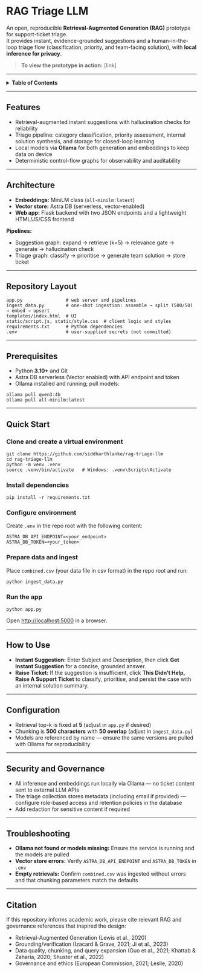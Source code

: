 # RAG Triage LLM

An open, reproducible **Retrieval-Augmented Generation (RAG)** prototype for support-ticket triage.  
It provides instant, evidence-grounded suggestions and a human-in-the-loop triage flow (classification, priority, and team-facing solution), with **local inference for privacy**.

> **To view the prototype in action:** [link]

---

<details>
<summary><strong>Table of Contents</strong></summary>

- [Features](#features)
- [Architecture](#architecture)
- [Repository Layout](#repository-layout)
- [Prerequisites](#prerequisites)
- [Quick Start](#quick-start)
- [How to Use](#how-to-use)
- [Configuration](#configuration)
- [Security and Governance](#security-and-governance)
- [Troubleshooting](#troubleshooting)
- [Citation](#citation)

</details>

---

## Features

- Retrieval-augmented instant suggestions with hallucination checks for reliability  
- Triage pipeline: category classification, priority assessment, internal solution synthesis, and storage for closed-loop learning  
- Local models via **Ollama** for both generation and embeddings to keep data on device  
- Deterministic control-flow graphs for observability and auditability  

---

## Architecture

- **Embeddings:** MiniLM class (`all-minilm:latest`)  
- **Vector store:** Astra DB (serverless, vector-enabled)  
- **Web app:** Flask backend with two JSON endpoints and a lightweight HTML/JS/CSS frontend  

**Pipelines:**  
- Suggestion graph: expand → retrieve (k=5) → relevance gate → generate → hallucination check  
- Triage graph: classify → prioritise → generate team solution → store ticket  

---

## Repository Layout

```
app.py                # web server and pipelines
ingest_data.py        # one-shot ingestion: assemble → split (500/50) → embed → upsert
templates/index.html  # UI
static/script.js, static/style.css  # client logic and styles
requirements.txt      # Python dependencies
.env                  # user-supplied secrets (not committed)
```

---

## Prerequisites

- Python **3.10+** and Git  
- Astra DB serverless (Vector enabled) with API endpoint and token  
- Ollama installed and running; pull models:  

```
ollama pull qwen3:4b
ollama pull all-minilm:latest
```

---

## Quick Start

### Clone and create a virtual environment

```
git clone https://github.com/siddharthlanke/rag-triage-llm
cd rag-triage-llm
python -m venv .venv
source .venv/bin/activate   # Windows: .venv\Scripts\Activate
```

### Install dependencies

```
pip install -r requirements.txt
```

### Configure environment

Create `.env` in the repo root with the following content:  

```
ASTRA_DB_API_ENDPOINT=<your_endpoint>
ASTRA_DB_TOKEN=<your_token>
```

### Prepare data and ingest

Place `combined.csv` (your data file in csv format) in the repo root and run:  

```
python ingest_data.py
```

### Run the app

```
python app.py
```

Open [http://localhost:5000](http://localhost:5000) in a browser.  

---

## How to Use

- **Instant Suggestion:** Enter Subject and Description, then click **Get Instant Suggestion** for a concise, grounded answer.  
- **Raise Ticket:** If the suggestion is insufficient, click **This Didn’t Help, Raise A Support Ticket** to classify, prioritise, and persist the case with an internal solution summary.  

---

## Configuration

- Retrieval top-k is fixed at **5** (adjust in `app.py` if desired)  
- Chunking is **500 characters** with **50 overlap** (adjust in `ingest_data.py`)  
- Models are referenced by name — ensure the same versions are pulled with Ollama for reproducibility  

---

## Security and Governance

- All inference and embeddings run locally via Ollama — no ticket content sent to external LLM APIs  
- The triage collection stores metadata (including email if provided) — configure role-based access and retention policies in the database  
- Add redaction for sensitive content if required  

---

## Troubleshooting

- **Ollama not found or models missing:** Ensure the service is running and the models are pulled  
- **Vector store errors:** Verify `ASTRA_DB_API_ENDPOINT` and `ASTRA_DB_TOKEN` in `.env`  
- **Empty retrievals:** Confirm `combined.csv` was ingested without errors and that chunking parameters match the defaults  

---

## Citation

If this repository informs academic work, please cite relevant RAG and governance references that inspired the design:

- Retrieval-Augmented Generation (Lewis et al., 2020)  
- Grounding/verification (Izacard & Grave, 2021; Ji et al., 2023)  
- Data quality, chunking, and query expansion (Guo et al., 2021; Khattab & Zaharia, 2020; Shuster et al., 2022)  
- Governance and ethics (European Commission, 2021; Leslie, 2020)  
